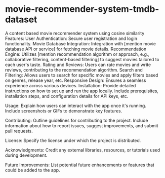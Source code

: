 # movie-recommender-system-tmdb-dataset
A content based movie recommender system using cosine similarity
Features:
User Authentication: Secure user registration and login functionality.
Movie Database Integration: Integration with [mention movie database API or service] for fetching movie details.
Recommendation Engine: Utilizes [mention recommendation algorithm or approach, e.g., collaborative filtering, content-based filtering] to suggest movies tailored to each user's taste.
Rating and Reviews: Users can rate movies and write reviews, contributing to the recommendation algorithm.
Search and Filtering: Allows users to search for specific movies and apply filters based on genres, release year, etc.
Responsive Design: Ensures a seamless experience across various devices.
Installation:
Provide detailed instructions on how to set up and run the app locally. Include prerequisites, installation steps, and configuration details for API keys, etc.

Usage:
Explain how users can interact with the app once it's running. Include screenshots or GIFs to demonstrate key features.

Contributing:
Outline guidelines for contributing to the project. Include information about how to report issues, suggest improvements, and submit pull requests.

License:
Specify the license under which the project is distributed.

Acknowledgments:
Credit any external libraries, resources, or tutorials used during development.

Future Improvements:
List potential future enhancements or features that could be added to the app.

